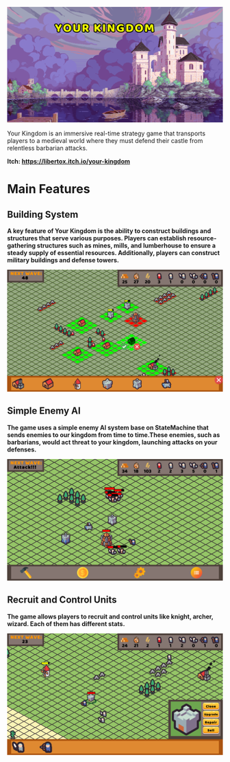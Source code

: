 ![alt-text](YourKingdom/Assets/Sprite/Screens/Icon.png)

Your Kingdom is an immersive real-time strategy game that transports players to a medieval world where they must defend their castle from relentless barbarian attacks.

<b>Itch:<b> https://libertox.itch.io/your-kingdom <br>

# Main Features

## Building System
A key feature of Your Kingdom is the ability to construct buildings and structures that serve various purposes. 
  Players can establish resource-gathering structures such as mines, mills, and lumberhouse to ensure a steady supply of essential resources. Additionally, players can construct military buildings and defense towers.
  
![alt-text](YourKingdom/Assets/Sprite/Screens/buildSystem.png)  

## Simple Enemy AI
 The game uses a simple enemy AI system base on StateMachine that sends enemies to our kingdom from time to time.These enemies, such as barbarians, would act threat to your kingdom, launching attacks on your defenses.
  
 ![alt-text](YourKingdom/Assets/Sprite/Screens/Attack.png)   
  
  ## Recruit and Control Units
 The game allows players to recruit and control units like knight, archer, wizard. Each of them has different stats.
  
  ![alt-text](YourKingdom/Assets/Sprite/Screens/recruit.png)  
